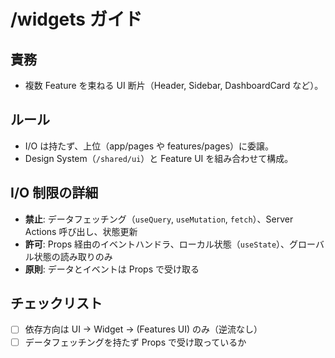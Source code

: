 # /widgets ガイド

## 責務
- 複数 Feature を束ねる UI 断片（Header, Sidebar, DashboardCard など）。

## ルール
- I/O は持たず、上位（app/pages や features/pages）に委譲。
- Design System（`/shared/ui`）と Feature UI を組み合わせて構成。

## I/O 制限の詳細
- **禁止**: データフェッチング（`useQuery`, `useMutation`, `fetch`）、Server Actions 呼び出し、状態更新
- **許可**: Props 経由のイベントハンドラ、ローカル状態（`useState`）、グローバル状態の読み取りのみ
- **原則**: データとイベントは Props で受け取る

## チェックリスト
- [ ] 依存方向は UI → Widget → (Features UI) のみ（逆流なし）
- [ ] データフェッチングを持たず Props で受け取っているか
